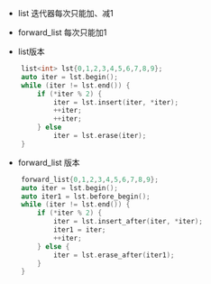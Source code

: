 - list 迭代器每次只能加、减1
- forward_list 每次只能加1

- list版本
```cpp
	list<int> lst{0,1,2,3,4,5,6,7,8,9};
	auto iter = lst.begin();
	while (iter != lst.end()) {
		if (*iter % 2) {
			iter = lst.insert(iter, *iter);
			++iter;
			++iter;
		} else
			iter = lst.erase(iter);
	}
```

- forward_list 版本
```cpp
	forward_list{0,1,2,3,4,5,6,7,8,9};
	auto iter = lst.begin();
	auto iter1 = lst.before_begin();
	while (iter != lst.end()) {
		if (*iter % 2) {
			iter = lst.insert_after(iter, *iter);
			iter1 = iter;
			++iter;
		} else {
			iter = lst.erase_after(iter1);
		}
	}
```
